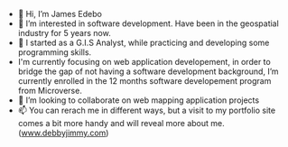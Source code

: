 - 👋 Hi, I’m James Edebo
- 👀 I’m interested in software development. Have been in the geospatial industry for 5 years now.
- 🌱 I started as a G.I.S Analyst, while practicing and developing some programming skills.
- I'm currently focusing on web application developement, in order to bridge the gap of not having a software development background, I’m currently enrolled in the 12 months software developement program from Microverse.
- 💞️ I’m looking to collaborate on web mapping application projects
- 📫 You can rerach me in different ways, but a visit to my portfolio site comes a bit more handy and will reveal more about me. (www.debbyjimmy.com)

<!---
debbyjimmy/debbyjimmy is a ✨ special ✨ repository because its `README.md` (this file) appears on your GitHub profile.
You can click the Preview link to take a look at your changes.
--->
